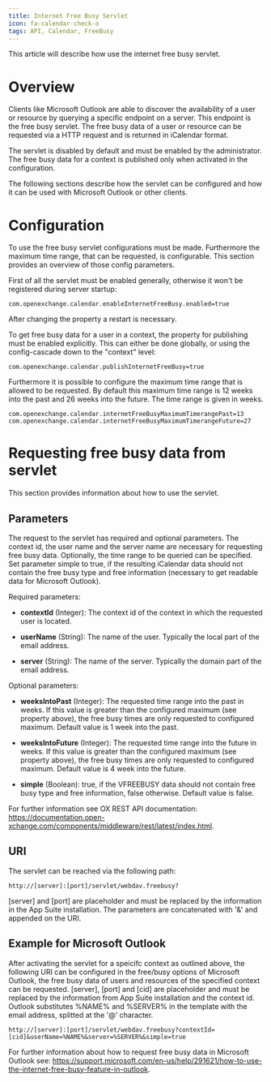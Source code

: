 ```yaml
---
title: Internet Free Busy Servlet
icon: fa-calendar-check-o
tags: API, Calendar, FreeBusy
---
```


This article will describe how use the internet free busy servlet. 

# Overview
Clients like Microsoft Outlook are able to discover the availability of a user or resource by querying a specific endpoint on a server. This endpoint is the free busy servlet. The free busy data of a user or resource can be requested via a HTTP request and is returned in iCalendar format. 

The servlet is disabled by default and must be enabled by the administrator. The free busy data for a context is published only when activated in the configuration.

The following sections describe how the servlet can be configured and how it can be used with Microsoft Outlook or other clients.

# Configuration

To use the free busy servlet configurations must be made. Furthermore the maximum time range, that can be requested, is configurable. This section provides an overview of those config parameters.

First of all the servlet must be enabled generally, otherwise it won't be registered during server startup:

    com.openexchange.calendar.enableInternetFreeBusy.enabled=true
After changing the property a restart is necessary.

To get free busy data for a user in a context, the property for publishing must be enabled explicitly. This can either be done globally, or using the config-cascade down to the "context" level:

    com.openexchange.calendar.publishInternetFreeBusy=true

Furthermore it is possible to configure the maximum time range that is allowed to be requested. By default this maximum time range is 12 weeks into the past and 26 weeks into the future. The time range is given in weeks.

    com.openexchange.calendar.internetFreeBusyMaximumTimerangePast=13
    com.openexchange.calendar.internetFreeBusyMaximumTimerangeFuture=27

# Requesting free busy data from servlet
This section provides information about how to use the servlet.

## Parameters
The request to the servlet has required and optional parameters. The context id, the user name and the server name are necessary for requesting free busy data. Optionally, the time range to be queried can be specified. Set parameter simple to true, if the resulting iCalendar data should not contain the free busy type and free information (necessary to get readable data for Microsoft Outlook).

Required parameters:

* **contextId** (Integer): The context id of the context in which the requested user is located.

* **userName** (String): The name of the user. Typically the local part of the email address.

* **server** (String): The name of the server. Typically the domain part of the email address.


Optional parameters:

* **weeksIntoPast** (Integer): The requested time range into the past in weeks. 
If this value is greater than the configured maximum (see property above), the free busy times are only requested to configured maximum.
Default value is 1 week into the past.
          
* **weeksIntoFuture** (Integer): The requested time range into the future in weeks.
If this value is greater than the configured maximum (see property above), the free busy times are only requested to configured maximum.
Default value is 4 week into the future.

* **simple** (Boolean): true, if the VFREEBUSY data should not contain free busy type and free information, false otherwise.
Default value is false.


For further information see OX REST API documentation: <https://documentation.open-xchange.com/components/middleware/rest/latest/index.html>.

## URI
The servlet can be reached via the following path:

	http://[server]:[port]/servlet/webdav.freebusy?

[server] and [port] are placeholder and must be replaced by the information in the App Suite installation. The parameters are concatenated with '&' and appended on the URI.

## Example for Microsoft Outlook
After activating the servlet for a speicifc context as outlined above, the following URI can be configured in the free/busy options of Microsoft Outlook, the free busy data of users and resources of the specified context can be requested. [server], [port] and [cid] are placeholder and must be replaced by the information from App Suite installation and the context id. Outlook substitutes %NAME% and %SERVER% in the template with the email address, splitted at the '@' character.

	http://[server]:[port]/servlet/webdav.freebusy?contextId=[cid]&userName=%NAME%&server=%SERVER%&simple=true
For further information about how to request free busy data in Microsoft Outlook see: <https://support.microsoft.com/en-us/help/291621/how-to-use-the-internet-free-busy-feature-in-outlook>.
